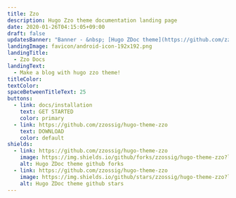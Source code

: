 ```yaml
---
title: Zzo
description: Hugo Zzo theme documentation landing page
date: 2020-01-26T04:15:05+09:00
draft: false
updatesBanner: "Banner - &nbsp; [Hugo ZDoc theme](https://github.com/zzossig/hugo-theme-zdoc) &nbsp; just arrived"
landingImage: favicon/android-icon-192x192.png
landingTitle:
  - Zzo Docs
landingText:
  - Make a blog with hugo zzo theme!
titleColor:
textColor:
spaceBetweenTitleText: 25
buttons:
  - link: docs/installation
    text: GET STARTED
    color: primary
  - link: https://github.com/zzossig/hugo-theme-zzo
    text: DOWNLOAD
    color: default
shields:
  - link: https://github.com/zzossig/hugo-theme-zzo
    image: https://img.shields.io/github/forks/zzossig/hugo-theme-zzo?label=Fork&style=social
    alt: Hugo ZDoc theme github forks
  - link: https://github.com/zzossig/hugo-theme-zzo
    image: https://img.shields.io/github/stars/zzossig/hugo-theme-zzo?label=Star&style=social
    alt: Hugo ZDoc theme github stars
---
```

